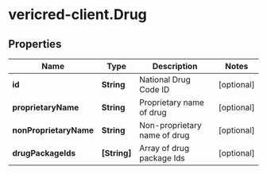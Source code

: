 # vericred-client.Drug

## Properties
Name | Type | Description | Notes
------------ | ------------- | ------------- | -------------
**id** | **String** | National Drug Code ID | [optional] 
**proprietaryName** | **String** | Proprietary name of drug | [optional] 
**nonProprietaryName** | **String** | Non-proprietary name of drug | [optional] 
**drugPackageIds** | **[String]** | Array of drug package Ids | [optional] 


